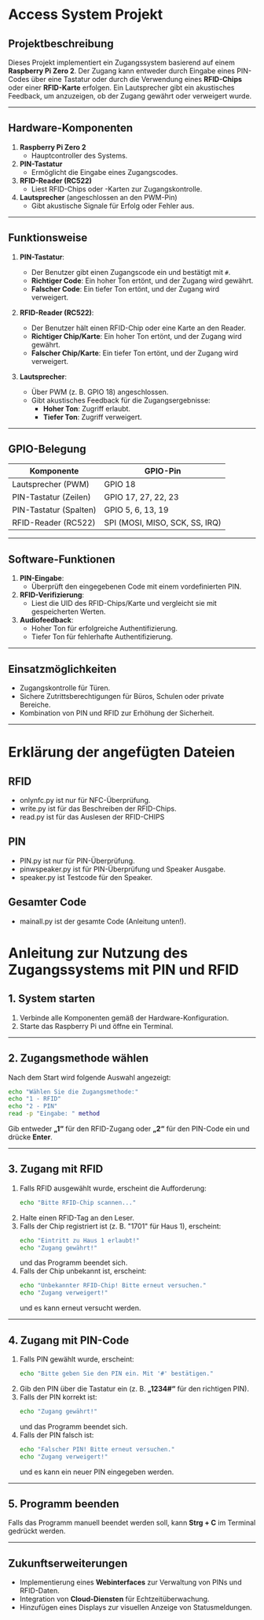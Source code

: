 # Access System Projekt

## **Projektbeschreibung**
Dieses Projekt implementiert ein Zugangssystem basierend auf einem **Raspberry Pi Zero 2**. Der Zugang kann entweder durch Eingabe eines PIN-Codes über eine Tastatur oder durch die Verwendung eines **RFID-Chips** oder einer **RFID-Karte** erfolgen. Ein Lautsprecher gibt ein akustisches Feedback, um anzuzeigen, ob der Zugang gewährt oder verweigert wurde.

---

## **Hardware-Komponenten**
1. **Raspberry Pi Zero 2**
   - Hauptcontroller des Systems.
2. **PIN-Tastatur**
   - Ermöglicht die Eingabe eines Zugangscodes.
3. **RFID-Reader (RC522)**
   - Liest RFID-Chips oder -Karten zur Zugangskontrolle.
4. **Lautsprecher** (angeschlossen an den PWM-Pin)
   - Gibt akustische Signale für Erfolg oder Fehler aus.

---

## **Funktionsweise**
1. **PIN-Tastatur**:
   - Der Benutzer gibt einen Zugangscode ein und bestätigt mit `#`.
   - **Richtiger Code**: Ein hoher Ton ertönt, und der Zugang wird gewährt.
   - **Falscher Code**: Ein tiefer Ton ertönt, und der Zugang wird verweigert.

2. **RFID-Reader (RC522)**:
   - Der Benutzer hält einen RFID-Chip oder eine Karte an den Reader.
   - **Richtiger Chip/Karte**: Ein hoher Ton ertönt, und der Zugang wird gewährt.
   - **Falscher Chip/Karte**: Ein tiefer Ton ertönt, und der Zugang wird verweigert.

3. **Lautsprecher**:
   - Über PWM (z. B. GPIO 18) angeschlossen.
   - Gibt akustisches Feedback für die Zugangsergebnisse:
     - **Hoher Ton**: Zugriff erlaubt.
     - **Tiefer Ton**: Zugriff verweigert.

---

## **GPIO-Belegung**
| **Komponente**       | **GPIO-Pin**       |
|----------------------|--------------------|
| Lautsprecher (PWM)   | GPIO 18            |
| PIN-Tastatur (Zeilen)| GPIO 17, 27, 22, 23|
| PIN-Tastatur (Spalten)| GPIO 5, 6, 13, 19 |
| RFID-Reader (RC522)  | SPI (MOSI, MISO, SCK, SS, IRQ) |

---

## **Software-Funktionen**
1. **PIN-Eingabe**:
   - Überprüft den eingegebenen Code mit einem vordefinierten PIN.
2. **RFID-Verifizierung**:
   - Liest die UID des RFID-Chips/Karte und vergleicht sie mit gespeicherten Werten.
3. **Audiofeedback**:
   - Hoher Ton für erfolgreiche Authentifizierung.
   - Tiefer Ton für fehlerhafte Authentifizierung.

---

## **Einsatzmöglichkeiten**
- Zugangskontrolle für Türen.
- Sichere Zutrittsberechtigungen für Büros, Schulen oder private Bereiche.
- Kombination von PIN und RFID zur Erhöhung der Sicherheit.

---

# **Erklärung der angefügten Dateien**
## **RFID**
- onlynfc.py ist nur für NFC-Überprüfung.
- write.py ist für das Beschreiben der RFID-Chips.
- read.py ist für das Auslesen der RFID-CHIPS
## **PIN**
- PIN.py ist nur für PIN-Überprüfung.
- pinwspeaker.py ist für PIN-Überprüfung und Speaker Ausgabe. 
- speaker.py ist Testcode für den Speaker. 
## **Gesamter Code**
- mainall.py ist der gesamte Code (Anleitung unten!).


# **Anleitung zur Nutzung des Zugangssystems mit PIN und RFID**

## **1. System starten**
1. Verbinde alle Komponenten gemäß der Hardware-Konfiguration.
2. Starte das Raspberry Pi und öffne ein Terminal.

---

## **2. Zugangsmethode wählen**
Nach dem Start wird folgende Auswahl angezeigt:
   ```sh
   echo "Wählen Sie die Zugangsmethode:"
   echo "1 - RFID"
   echo "2 - PIN"
   read -p "Eingabe: " method
   ```
   
Gib entweder **„1“** für den RFID-Zugang oder **„2“** für den PIN-Code ein und drücke **Enter**.

---

## **3. Zugang mit RFID**
1. Falls RFID ausgewählt wurde, erscheint die Aufforderung:
   ```sh
   echo "Bitte RFID-Chip scannen..."
   ```
2. Halte einen RFID-Tag an den Leser.
3. Falls der Chip registriert ist (z. B. "1701" für Haus 1), erscheint:
   ```sh
   echo "Eintritt zu Haus 1 erlaubt!"
   echo "Zugang gewährt!"
   ```
   und das Programm beendet sich.
4. Falls der Chip unbekannt ist, erscheint:
   ```sh
   echo "Unbekannter RFID-Chip! Bitte erneut versuchen."
   echo "Zugang verweigert!"
   ```
   und es kann erneut versucht werden.

---

## **4. Zugang mit PIN-Code**
1. Falls PIN gewählt wurde, erscheint:
   ```sh
   echo "Bitte geben Sie den PIN ein. Mit '#' bestätigen."
   ```
2. Gib den PIN über die Tastatur ein (z. B. **„1234#“** für den richtigen PIN).
3. Falls der PIN korrekt ist:
   ```sh
   echo "Zugang gewährt!"
   ```
   und das Programm beendet sich.
4. Falls der PIN falsch ist:
   ```sh
   echo "Falscher PIN! Bitte erneut versuchen."
   echo "Zugang verweigert!"
   ```
   und es kann ein neuer PIN eingegeben werden.

---

## **5. Programm beenden**
Falls das Programm manuell beendet werden soll, kann **Strg + C** im Terminal gedrückt werden.

---

## **Zukunftserweiterungen**
- Implementierung eines **Webinterfaces** zur Verwaltung von PINs und RFID-Daten.
- Integration von **Cloud-Diensten** für Echtzeitüberwachung.
- Hinzufügen eines Displays zur visuellen Anzeige von Statusmeldungen.

